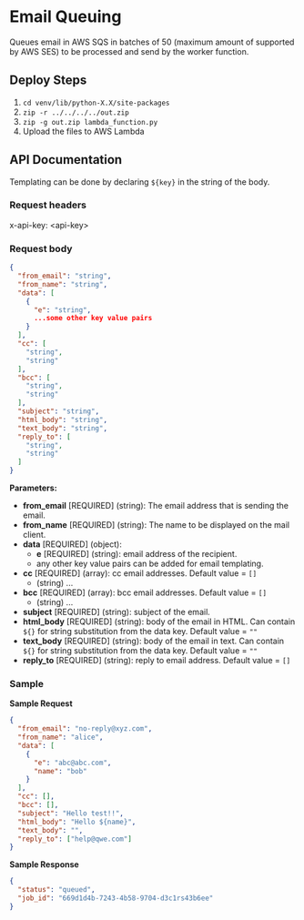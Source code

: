 # Email Queuing

Queues email in AWS SQS in batches of 50 (maximum amount of supported by AWS SES) to be processed and send by the worker function.

## Deploy Steps

1. `cd venv/lib/python-X.X/site-packages`
2. `zip -r ../../../../out.zip`
3. `zip -g out.zip lambda_function.py`
4. Upload the files to AWS Lambda

## API Documentation

Templating can be done by declaring `${key}` in the string of the body.

### Request headers

x-api-key: \<api-key\>

### Request body

```json
{
  "from_email": "string",
  "from_name": "string",
  "data": [
    {
      "e": "string",
      ...some other key value pairs
    }
  ],
  "cc": [
    "string",
    "string"
  ],
  "bcc": [
    "string",
    "string"
  ],
  "subject": "string",
  "html_body": "string",
  "text_body": "string",
  "reply_to": [
    "string",
    "string"
  ]
}
```

**Parameters:**

- **from_email** [REQUIRED] (string): The email address that is sending the email.
- **from_name** [REQUIRED] (string): The name to be displayed on the mail client.
- **data** [REQUIRED] (object):
  - **e** [REQUIRED] (string): email address of the recipient.
  - any other key value pairs can be added for email templating.
- **cc** [REQUIRED] (array): cc email addresses. Default value = `[]`
  - (string) ...
- **bcc** [REQUIRED] (array): bcc email addresses. Default value = `[]`
  - (string) ...
- **subject** [REQUIRED] (string): subject of the email.
- **html_body** [REQUIRED] (string): body of the email in HTML. Can contain `${}` for string substitution from the data key. Default value = `""`
- **text_body** [REQUIRED] (string): body of the email in text. Can contain `${}` for string substitution from the data key. Default value = `""`
- **reply_to** [REQUIRED] (string): reply to email address. Default value = `[]`

### Sample

**Sample Request**

```json
{
  "from_email": "no-reply@xyz.com",
  "from_name": "alice",
  "data": [
    {
      "e": "abc@abc.com",
      "name": "bob"
    }
  ],
  "cc": [],
  "bcc": [],
  "subject": "Hello test!!",
  "html_body": "Hello ${name}",
  "text_body": "",
  "reply_to": ["help@qwe.com"]
}
```

**Sample Response**

```json
{
  "status": "queued",
  "job_id": "669d1d4b-7243-4b58-9704-d3c1rs43b6ee"
}
```
